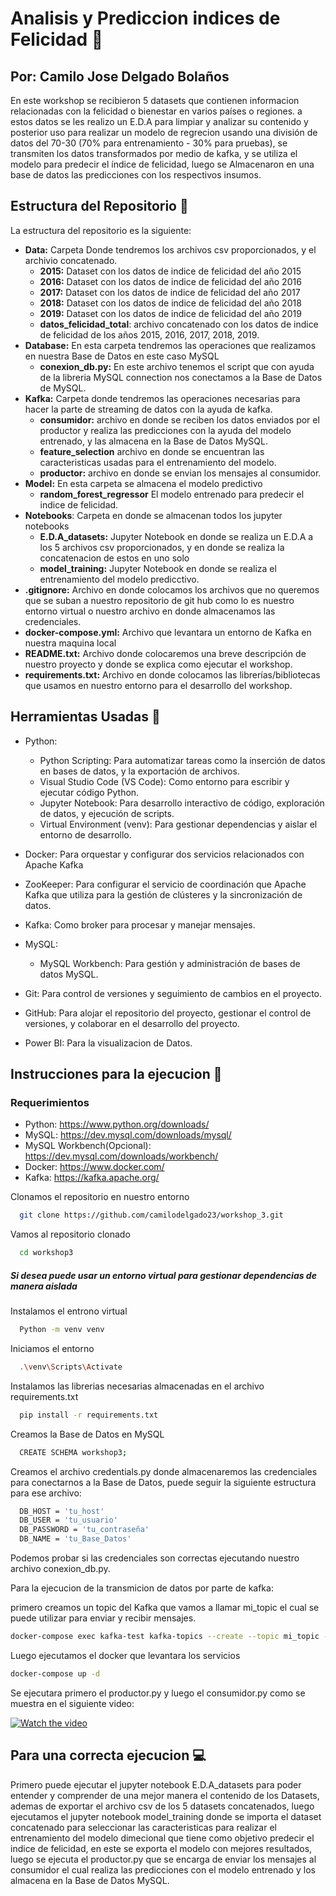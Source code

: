 # Analisis y Prediccion indices de Felicidad :file_folder:

## Por: Camilo Jose Delgado Bolaños 

En este workshop se recibieron 5 datasets que contienen informacion relacionadas con la felicidad o bienestar en varios países o regiones. a estos datos se les realizo un E.D.A para limpiar y analizar  su contenido y posterior uso para realizar un modelo de regrecion usando una división de datos del 70-30 (70% para entrenamiento - 30% para pruebas), se transmiten los datos transformados por medio de kafka, y se utiliza el modelo para predecir el índice de felicidad, luego se Almacenaron en una base de datos las predicciones con los respectivos insumos. 

## Estructura del Repositorio :closed_book:

La estructura del repositorio es la siguiente:

- **Data:** Carpeta Donde tendremos los archivos csv proporcionados, y el archivio concatenado.
    - **2015:** Dataset con los datos de indice de felicidad del año 2015 
    - **2016:** Dataset con los datos de indice de felicidad del año 2016 
    - **2017:** Dataset con los datos de indice de felicidad del año 2017 
    - **2018:** Dataset con los datos de indice de felicidad del año 2018 
    - **2019:** Dataset con los datos de indice de felicidad del año 2019 
    - **datos_felicidad_total**: archivo concatenado con los datos de indice de felicidad de los años 2015, 2016, 2017, 2018, 2019.
- **Database:** En esta carpeta tendremos las operaciones que realizamos en nuestra Base de Datos en este caso MySQL
    - **conexion_db.py:** En este archivo tenemos el script que con ayuda de la libreria MySQL connection nos conectamos a la Base de Datos de MySQL.
- **Kafka:** Carpeta donde tendremos las operaciones necesarias para hacer la parte de streaming de datos con la ayuda de kafka.
    - **consumidor:** archivo en donde se reciben los datos enviados por el productor y realiza las predicciones con la ayuda del modelo entrenado, y las almacena en la Base de Datos MySQL.
    - **feature_selection** archivo en donde se encuentran las caracteristicas usadas para el entrenamiento del modelo.
    - **productor:** archivo en donde se envian los mensajes al consumidor. 
- **Model:** En esta carpeta se almacena el modelo predictivo 
    - **random_forest_regressor** El modelo entrenado para predecir el indice de felicidad. 
- **Notebooks**: Carpeta en donde se almacenan todos los jupyter notebooks 
    - **E.D.A_datasets:** Jupyter Notebook en donde se realiza un E.D.A a los 5 archivos csv proporcionados, y en donde se realiza la concatenacion de estos en uno solo 
    - **model_training:** Jupyter Notebook en donde se realiza el entrenamiento del modelo predicctivo. 
- **.gitignore:** Archivo en donde colocamos los archivos que no queremos que se suban a nuestro repositorio de git hub como lo es nuestro entorno virtual o nuestro archivo en donde almacenamos las credenciales.
- **docker-compose.yml:** Archivo que levantara un entorno de Kafka en nuestra maquina local 
- **README.txt:** Archivo donde colocaremos una breve descripción de nuestro proyecto y donde se explica como ejecutar el workshop.
- **requirements.txt:** Archivo en donde colocamos las librerías/bibliotecas que usamos en nuestro entorno para el desarrollo del
workshop.

## Herramientas Usadas :wrench:

- Python: 
    - Python Scripting: Para automatizar tareas como la inserción de datos en bases de datos, y la exportación de archivos.
    - Visual Studio Code (VS Code): Como entorno para escribir y ejecutar código Python.
    - Jupyter Notebook: Para desarrollo interactivo de código, exploración de datos, y ejecución de scripts.
    - Virtual Environment (venv): Para gestionar dependencias y aislar el entorno de desarrollo.

- Docker: Para orquestar y configurar dos servicios relacionados con Apache Kafka
- ZooKeeper: Para configurar el servicio de coordinación que Apache Kafka que utiliza para la gestión de clústeres y la sincronización de datos.
- Kafka: Como broker para procesar y manejar mensajes.

- MySQL:
    - MySQL Workbench: Para gestión y administración de bases de datos MySQL.

- Git: Para control de versiones y seguimiento de cambios en el proyecto.
- GitHub: Para alojar el repositorio del proyecto, gestionar el control de versiones, y colaborar en el desarrollo del proyecto.
- Power BI: Para la visualizacion de Datos.

## Instrucciones para la ejecucion :bookmark_tabs:

### Requerimientos 

- Python: https://www.python.org/downloads/
- MySQL: https://dev.mysql.com/downloads/mysql/
- MySQL Workbench(Opcional): https://dev.mysql.com/downloads/workbench/
- Docker: https://www.docker.com/
- Kafka: https://kafka.apache.org/

Clonamos el repositorio en nuestro entorno 

```bash
  git clone https://github.com/camilodelgado23/workshop_3.git
```
Vamos al repositorio clonado 

```bash
  cd workshop3
```
##### Si desea puede usar un entorno virtual para gestionar dependencias de manera aislada  

Instalamos el entrono virtual 

```bash
  Python -m venv venv 
```
Iniciamos el entorno 

```bash
  .\venv\Scripts\Activate
```
Instalamos las librerias necesarias almacenadas en el archivo requirements.txt

```bash
  pip install -r requirements.txt
```
Creamos la Base de Datos en MySQL 

```bash
  CREATE SCHEMA workshop3;
```
Creamos el archivo credentials.py donde almacenaremos las credenciales para conectarnos a la Base de Datos, puede seguir la siguiente estructura para ese archivo:

```bash
  DB_HOST = 'tu_host'
  DB_USER = 'tu_usuario'
  DB_PASSWORD = 'tu_contraseña'
  DB_NAME = 'tu_Base_Datos'
```
Podemos probar si las credenciales son correctas ejecutando nuestro archivo conexion_db.py.

Para la ejecucion de la transmicion de datos por parte de kafka:

primero creamos un topic del Kafka que vamos a llamar mi_topic el cual se puede utilizar para enviar y recibir mensajes.

```bash
docker-compose exec kafka-test kafka-topics --create --topic mi_topic --bootstrap-server localhost:9092 --partitions 1 --replication-factor 1
```
Luego ejecutamos el docker que levantara los servicios 

```bash
docker-compose up -d
```
Se ejecutara primero el productor.py y luego el consumidor.py como se muestra en el siguiente video:

[![Watch the video](https://imagenes.notion.site/image/https%3A%2F%2Fprod-files-secure.s3.us-west-2.amazonaws.com%2Fb687bcac-6636-49ac-8ce3-1adf66aa571c%2F63584f9f-ed67-4dcf-a97c-d177d19daa3a%2Fimage.png?table=block&id=14038733-ed67-8050-8a00-f2c34df6323a&spaceId=b687bcac-6636-49ac-8ce3-1adf66aa571c&width=1420&userId=&cache=v2)](https://file.notion.so/f/f/b687bcac-6636-49ac-8ce3-1adf66aa571c/47f94739-db7a-4771-ad95-f06e4d630c30/2024-11-15_18-06-55.mkv?table=block&id=14038733-ed67-8079-aeb9-f0a28078a6cd&spaceId=b687bcac-6636-49ac-8ce3-1adf66aa571c&expirationTimestamp=1731816000000&signature=HgKrMUOV4g0PRmHHYYQf8yuI6oHZzqvk1DHBtQ80lNM)

## Para una correcta ejecucion :computer:

Primero puede ejecutar el jupyter notebook E.D.A_datasets para poder entender y comprender de una mejor manera el contenido de los Datasets, ademas de exportar el archivo csv de los 5 datasets concatenados, luego ejecutamos el jupyter notebook model_training donde se importa el dataset concatenado para seleccionar las caracteristicas para realizar  el entrenamiento del modelo dimecional que tiene como objetivo predecir el indice de felicidad, en este se exporta el modelo con mejores resultados, luego se ejecuta el productor.py que se encarga de enviar los mensajes al consumidor el cual realiza las predicciones con el modelo entrenado y los almacena en la Base de Datos MySQL. 


